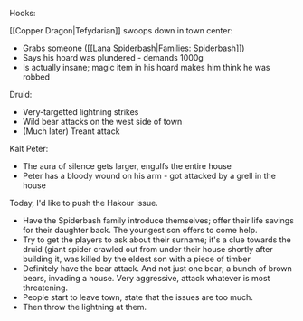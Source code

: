 Hooks:

[[Copper Dragon|Tefydarian]] swoops down in town center:
* Grabs someone ([[Lana Spiderbash|Families: Spiderbash]])
* Says his hoard was plundered - demands 1000g
* Is actually insane; magic item in his hoard makes him think he was robbed

Druid:
* Very-targetted lightning strikes
* Wild bear attacks on the west side of town
* (Much later) Treant attack

Kalt Peter:
* The aura of silence gets larger, engulfs the entire house
* Peter has a bloody wound on his arm - got attacked by a grell in the house

Today, I'd like to push the Hakour issue.
* Have the Spiderbash family introduce themselves; offer their life savings for their daughter back. The youngest son offers to come help.
 * Try to get the players to ask about their surname; it's a clue towards the druid (giant spider crawled out from under their house shortly after building it, was killed by the eldest son with a piece of timber
* Definitely have the bear attack. And not just one bear; a bunch of brown bears, invading a house. Very aggressive, attack whatever is most threatening.
* People start to leave town, state that the issues are too much.
* Then throw the lightning at them.